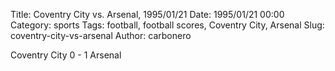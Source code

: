 Title: Coventry City vs. Arsenal, 1995/01/21
Date: 1995/01/21 00:00
Category: sports
Tags: football, football scores, Coventry City, Arsenal
Slug: coventry-city-vs-arsenal
Author: carbonero


Coventry City 0 - 1 Arsenal
